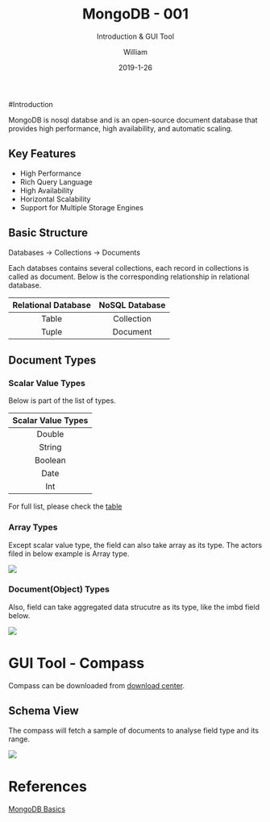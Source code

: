 ﻿---
layout:     post
title:      MongoDB - 001
subtitle:   Introduction & GUI Tool
date:       2019-1-26
author:     William
header-img: img/post-bg-universe.jpg
catalog: true
tags:
    - MongoDB
    - Compass
---
<script type="text/x-mathjax-config">
  MathJax.Hub.Config({
    tex2jax: { 
      inlineMath: [['$','$'], ['\\(','\\)']],
      processEscapes: true
    }
  });
  </script>
<script type="text/javascript" async
  src="https://cdnjs.cloudflare.com/ajax/libs/mathjax/2.7.5/MathJax.js?config=TeX-MML-AM_CHTML">
</script>

#Introduction

MongoDB is nosql databse and is an open-source document database that provides high performance, high availability, and automatic scaling. 

## Key Features
- High Performance
- Rich Query Language
- High Availability
- Horizontal Scalability
- Support for Multiple Storage Engines

## Basic Structure

Databases -> Collections -> Documents

Each databses contains several collections, each record in collections is called as document. Below is the corresponding relationship in relational database.

| Relational Database   |  NoSQL Database  |
| :-----:  | :----:  |
|   Table   |   Collection   |
|    Tuple    |  Document  |

## Document Types 
### Scalar Value Types

Below is part of the list of types.

| Scalar Value Types   |  
| :-----:  | 
|   Double   |   
|    String    |  
|    Boolean    |  
|    Date    |  
|    Int    |  

For full list, please check the [table](https://docs.mongodb.com/manual/reference/bson-types/)

### Array Types
Except scalar value type, the field can also take array as its type. The actors filed in below example is Array type.

![](http://ww1.sinaimg.cn/large/83d6b255ly1fzkfbi4g2bj20fg055glm.jpg)

### Document(Object) Types
Also, field can take aggregated data strucutre as its type, like the imbd field below.

![](http://ww1.sinaimg.cn/large/83d6b255ly1fzkfe6ai3jj203w01owe9.jpg)


# GUI Tool - Compass

Compass can be downloaded from [download center](https://www.mongodb.com/download-center/compass).

## Schema View

The compass will fetch a sample of documents to analyse field type and its range.

![](http://ww1.sinaimg.cn/large/83d6b255ly1fzkewgxxb2j20ri0g4dgi.jpg)


# References
[MongoDB Basics](https://university.mongodb.com/mercury/M001/2019_January/overview)

